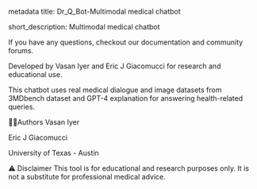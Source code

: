 metadata
title: Dr_Q_Bot-Multimodal medical chatbot

short_description: Multimodal medical chatbot

If you have any questions, checkout our documentation and community forums.

Developed by Vasan Iyer and Eric J Giacomucci for research and educational use. 

This chatbot uses real medical dialogue and image datasets from 3MDbench dataset and GPT-4 explanation for answering health-related queries.

👤👤Authors
Vasan Iyer

Eric J Giacomucci

University of Texas - Austin


⚠️ Disclaimer
This tool is for educational and research purposes only. It is not a substitute for professional medical advice.
